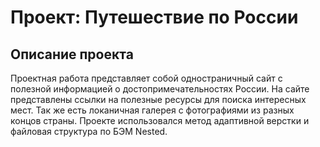 # Проект: Путешествие по России
## Описание проекта ##

Проектная работа представляет собой одностраничный сайт с полезной информацией о достопримечательностях России. На сайте представлены ссылки на полезные ресурсы для поиска интересных мест. Так же есть локаничная галерея с фотографиями из разных концов страны.
Проекте использовался метод адаптивной верстки и файловая структура по БЭМ Nested.

